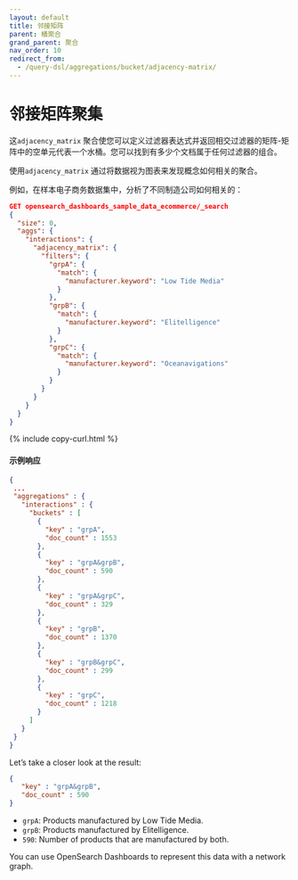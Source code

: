 ```yaml
---
layout: default
title: 邻接矩阵
parent: 桶聚合
grand_parent: 聚合
nav_order: 10
redirect_from:
  - /query-dsl/aggregations/bucket/adjacency-matrix/
---
```


# 邻接矩阵聚集

这`adjacency_matrix` 聚合使您可以定义过滤器表达式并返回相交过滤器的矩阵-矩阵中的空单元代表一个水桶。您可以找到有多少个文档属于任何过滤器的组合。

使用`adjacency_matrix` 通过将数据视为图表来发现概念如何相关的聚合。

例如，在样本电子商务数据集中，分析了不同制造公司如何相关的：

```json
GET opensearch_dashboards_sample_data_ecommerce/_search
{
  "size": 0,
  "aggs": {
    "interactions": {
      "adjacency_matrix": {
        "filters": {
          "grpA": {
            "match": {
              "manufacturer.keyword": "Low Tide Media"
            }
          },
          "grpB": {
            "match": {
              "manufacturer.keyword": "Elitelligence"
            }
          },
          "grpC": {
            "match": {
              "manufacturer.keyword": "Oceanavigations"
            }
          }
        }
      }
    }
  }
}
```
{% include copy-curl.html %}

#### 示例响应

  ```json
 {
   ...
   "aggregations" : {
     "interactions" : {
       "buckets" : [
         {
           "key" : "grpA",
           "doc_count" : 1553
         },
         {
           "key" : "grpA&grpB",
           "doc_count" : 590
         },
         {
           "key" : "grpA&grpC",
           "doc_count" : 329
         },
         {
           "key" : "grpB",
           "doc_count" : 1370
         },
         {
           "key" : "grpB&grpC",
           "doc_count" : 299
         },
         {
           "key" : "grpC",
           "doc_count" : 1218
         }
       ]
     }
   }
 }
```

 Let’s take a closer look at the result:

 ```json
 {
    "key" : "grpA&grpB",
    "doc_count" : 590
 }
 ```

- `grpA`: Products manufactured by Low Tide Media.
- `grpB`: Products manufactured by Elitelligence.
- `590`: Number of products that are manufactured by both.

You can use OpenSearch Dashboards to represent this data with a network graph.
